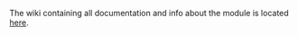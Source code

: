 The wiki containing all documentation and info about the module is located [here](https://github.com/BenjaminAmos/ModuleName/wiki).
